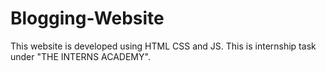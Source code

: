 # Blogging-Website
This website is developed using HTML CSS and JS. This is internship task under "THE INTERNS ACADEMY".

